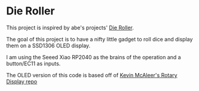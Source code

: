 # Die Roller
This project is inspired by abe's projects' [Die Roller](https://youtu.be/7Y_vFvCPHmE?si=EHspXUTLmduVLmGT).

The goal of this project is to have a nifty little gadget to roll dice and display them on a SSD1306 OLED display.

I am using the Seeed Xiao RP2040 as the brains of the operation and a button/EC11 as inputs. 

The OLED version of this code is based off of [Kevin McAleer's Rotary Display repo](https://github.com/kevinmcaleer/rotarydisplay)
